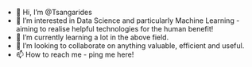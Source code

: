 - 👋 Hi, I’m @Tsangarides
- 👀 I’m interested in Data Science and particularly Machine Learning - aiming to realise helpful technologies for the human benefit!
- 🌱 I’m currently learning a lot in the above field.
- 💞️ I’m looking to collaborate on anything valuable, efficient and useful.
- 📫 How to reach me - ping me here!

<!---
Tsangarides/Tsangarides is a ✨ special ✨ repository because its `README.md` (this file) appears on your GitHub profile.
You can click the Preview link to take a look at your changes.
--->
